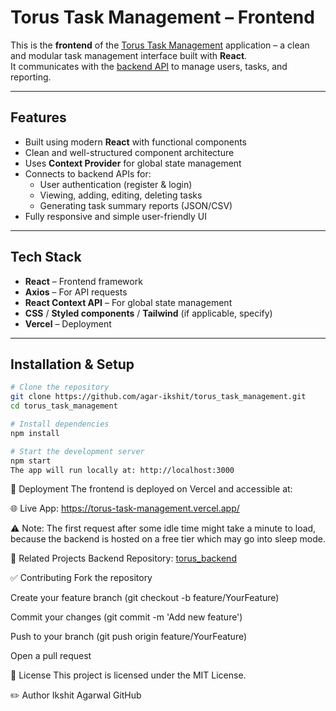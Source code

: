#  Torus Task Management – Frontend

This is the **frontend** of the [Torus Task Management](https://github.com/agar-ikshit/torus_task_management) application – a clean and modular task management interface built with **React**.  
It communicates with the [backend API](https://github.com/agar-ikshit/torus_backend) to manage users, tasks, and reporting.

---

##  Features

- Built using modern **React** with functional components
- Clean and well-structured component architecture
- Uses **Context Provider** for global state management
- Connects to backend APIs for:
  - User authentication (register & login)
  - Viewing, adding, editing, deleting tasks
  - Generating task summary reports (JSON/CSV)
- Fully responsive and simple user-friendly UI

---

## Tech Stack

- **React** – Frontend framework
- **Axios** – For API requests
- **React Context API** – For global state management
- **CSS** / **Styled components** / **Tailwind** (if applicable, specify)
- **Vercel** – Deployment

---

##  Installation & Setup

```bash
# Clone the repository
git clone https://github.com/agar-ikshit/torus_task_management.git
cd torus_task_management

# Install dependencies
npm install

# Start the development server
npm start
The app will run locally at: http://localhost:3000

```

🚀 Deployment
The frontend is deployed on Vercel and accessible at:

🌐 Live App: https://torus-task-management.vercel.app/

⚠️ Note: The first request after some idle time might take a minute to load, because the backend is hosted on a free tier which may go into sleep mode.

🔗 Related Projects
Backend Repository: [torus_backend](https://github.com/agar-ikshit/torus_backend)

✅ Contributing
Fork the repository

Create your feature branch (git checkout -b feature/YourFeature)

Commit your changes (git commit -m 'Add new feature')

Push to your branch (git push origin feature/YourFeature)

Open a pull request

📄 License
This project is licensed under the MIT License.

✏️ Author
Ikshit Agarwal
GitHub


